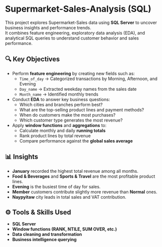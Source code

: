 # Supermarket-Sales-Analysis (SQL)

This project explores Supermarket-Sales data using **SQL Server** to uncover business insights and performance trends.  
It combines feature engineering, exploratory data analysis (EDA), and analytical SQL queries to understand customer behavior and sales performance.

## 🔍 Key Objectives
- Perform **feature engineering** by creating new fields such as:
  - `Time_of_day` → Categorized transactions by Morning, Afternoon, and Evening  
  - `Day_name` → Extracted weekday names from the sales date  
  - `Month_name` → Identified monthly trends
- Conduct **EDA** to answer key business questions:
  - Which cities and branches perform best?  
  - What are the top-selling product lines and payment methods?  
  - When do customers make the most purchases?  
  - Which customer type generates the most revenue?
- Apply **window functions** and **aggregations** to:
  - Calculate monthly and daily **running totals**
  - Rank product lines by total revenue
  - Compare performance against the **global sales average**

## 📊 Insights
- **January** recorded the highest total revenue among all months.  
- **Food & Beverages** and **Sports & Travel** are the most profitable product lines.  
- **Evening** is the busiest time of day for sales.  
- **Member** customers contribute slightly more revenue than **Normal** ones.  
- **Naypyitaw** city leads in total sales and VAT contribution.

## ⚙️ Tools & Skills Used
- **SQL Server**
- **Window functions (RANK, NTILE, SUM OVER, etc.)**
- **Data cleaning and transformation**
- **Business intelligence querying**
